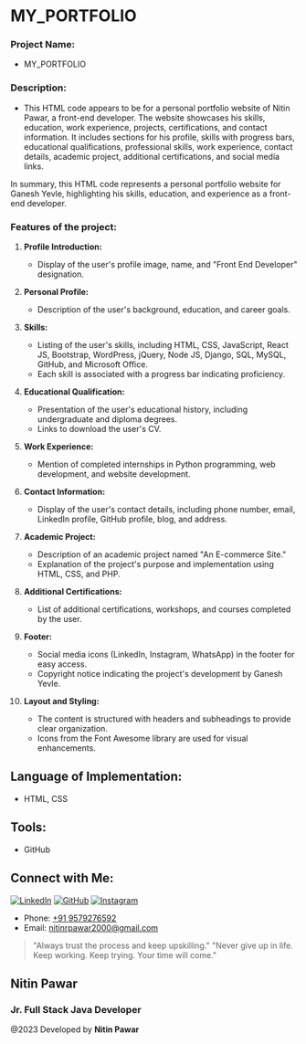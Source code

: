 # MY_PORTFOLIO



### Project Name: 
- MY_PORTFOLIO

### Description: 
- This HTML code appears to be for a personal portfolio website of Nitin Pawar, a front-end developer. The website showcases his skills, education, work experience, projects, certifications, and contact information. It includes sections for his profile, skills with progress bars, educational qualifications, professional skills, work experience, contact details, academic project, additional certifications, and social media links.

In summary, this HTML code represents a personal portfolio website for Ganesh Yevle, highlighting his skills, education, and experience as a front-end developer.

### Features of the project:

1. **Profile Introduction:**
   - Display of the user's profile image, name, and "Front End Developer" designation.

2. **Personal Profile:**
   - Description of the user's background, education, and career goals.
  

3. **Skills:**
   - Listing of the user's skills, including HTML, CSS, JavaScript, React JS, Bootstrap, WordPress, jQuery, Node JS, Django, SQL, MySQL, GitHub, and Microsoft Office.
    - Each skill is associated with a progress bar indicating proficiency.

4. **Educational Qualification:**
    - Presentation of the user's educational history, including undergraduate and diploma degrees.
    - Links to download the user's CV.

5. **Work Experience:**
    - Mention of completed internships in Python programming, web development, and website development.

6. **Contact Information:**
    - Display of the user's contact details, including phone number, email, LinkedIn profile, GitHub profile, blog, and address.

7. **Academic Project:**
    - Description of an academic project named "An E-commerce Site."
    - Explanation of the project's purpose and implementation using HTML, CSS, and PHP.

8. **Additional Certifications:**
    - List of additional certifications, workshops, and courses completed by the user.

9. **Footer:**
    - Social media icons (LinkedIn, Instagram, WhatsApp) in the footer for easy access.
    - Copyright notice indicating the project's development by Ganesh Yevle.

10. **Layout and Styling:**
    - The content is structured with headers and subheadings to provide clear organization.
    - Icons from the Font Awesome library are used for visual enhancements.



## Language of Implementation:
- HTML, CSS 

## Tools:
- GitHub 

## Connect with Me:

[![LinkedIn](https://img.shields.io/badge/LinkedIn-Connect-blue)](https://www.linkedin.com/in/nitin-pawar-351450227/)
[![GitHub](https://img.shields.io/badge/GitHub-Follow-brightgreen)](https://github.com/Nitinpawar07)
[![Instagram](https://img.shields.io/badge/Instagram-Follow-red)](https://www.instagram.com/__nitinpawar__07/)

- Phone: [+91 9579276592](tel:+919579276592)
- Email: [nitinrpawar2000@gmail.com](mailto:nitinrpawar2000@gmail.com)

> "Always trust the process and keep upskilling."
> "Never give up in life. Keep working. Keep trying. Your time will come."

## Nitin Pawar
### Jr. Full Stack Java Developer

@2023 Developed by **Nitin Pawar**
